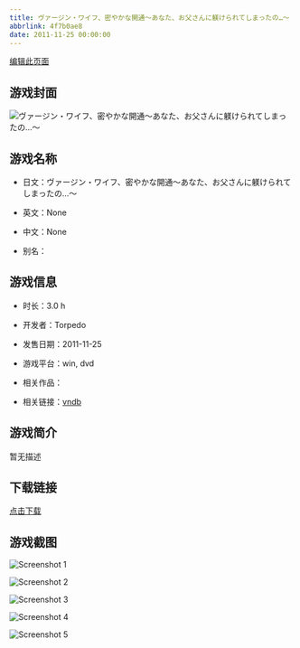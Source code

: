```yaml
---
title: ヴァージン・ワイフ、密やかな開通～あなた、お父さんに躾けられてしまったの…～
abbrlink: 4f7b0ae8
date: 2011-11-25 00:00:00
---
```

[编辑此页面](https://github.com/ACG-3/ADV3-source/blob/main/source/_posts/games/%E3%83%B4%E3%82%A1%E3%83%BC%E3%82%B8%E3%83%B3%E3%83%BB%E3%83%AF%E3%82%A4%E3%83%95%E3%80%81%E5%AF%86%E3%82%84%E3%81%8B%E3%81%AA%E9%96%8B%E9%80%9A%EF%BD%9E%E3%81%82%E3%81%AA%E3%81%9F%E3%80%81%E3%81%8A%E7%88%B6%E3%81%95%E3%82%93%E3%81%AB%E8%BA%BE%E3%81%91%E3%82%89%E3%82%8C%E3%81%A6%E3%81%97%E3%81%BE%E3%81%A3%E3%81%9F%E3%81%AE%E2%80%A6%EF%BD%9E.md)

## 游戏封面

![ヴァージン・ワイフ、密やかな開通～あなた、お父さんに躾けられてしまったの…～](https://pan.timero.xyz/d/onedrive/img_lib_001/%E3%83%B4%E3%82%A1%E3%83%BC%E3%82%B8%E3%83%B3%E3%83%BB%E3%83%AF%E3%82%A4%E3%83%95%E3%80%81%E5%AF%86%E3%82%84%E3%81%8B%E3%81%AA%E9%96%8B%E9%80%9A%EF%BD%9E%E3%81%82%E3%81%AA%E3%81%9F%E3%80%81%E3%81%8A%E7%88%B6%E3%81%95%E3%82%93%E3%81%AB%E8%BA%BE%E3%81%91%E3%82%89%E3%82%8C%E3%81%A6%E3%81%97%E3%81%BE%E3%81%A3%E3%81%9F%E3%81%AE%E2%80%A6%EF%BD%9E_cover.avif)


## 游戏名称

- 日文：ヴァージン・ワイフ、密やかな開通～あなた、お父さんに躾けられてしまったの…～
- 英文：None
- 中文：None

- 别名：


## 游戏信息

- 时长：3.0 h
- 开发者：Torpedo
- 发售日期：2011-11-25
- 游戏平台：win, dvd
- 相关作品：

- 相关链接：[vndb](https://vndb.org/v8483)


## 游戏简介

暂无描述


## 下载链接

[点击下载](https://pan.timero.xyz/onedrive/adv_lib_001/%E3%83%B4%E3%82%A1%E3%83%BC%E3%82%B8%E3%83%B3%E3%83%BB%E3%83%AF%E3%82%A4%E3%83%95%E3%80%81%E5%AF%86%E3%82%84%E3%81%8B%E3%81%AA%E9%96%8B%E9%80%9A%EF%BD%9E%E3%81%82%E3%81%AA%E3%81%9F%E3%80%81%E3%81%8A%E7%88%B6%E3%81%95%E3%82%93%E3%81%AB%E8%BA%BE%E3%81%91%E3%82%89%E3%82%8C%E3%81%A6%E3%81%97%E3%81%BE%E3%81%A3%E3%81%9F%E3%81%AE%E2%80%A6%EF%BD%9E)


## 游戏截图


![Screenshot 1](https://pan.timero.xyz/d/onedrive/img_lib_001/%E3%83%B4%E3%82%A1%E3%83%BC%E3%82%B8%E3%83%B3%E3%83%BB%E3%83%AF%E3%82%A4%E3%83%95%E3%80%81%E5%AF%86%E3%82%84%E3%81%8B%E3%81%AA%E9%96%8B%E9%80%9A%EF%BD%9E%E3%81%82%E3%81%AA%E3%81%9F%E3%80%81%E3%81%8A%E7%88%B6%E3%81%95%E3%82%93%E3%81%AB%E8%BA%BE%E3%81%91%E3%82%89%E3%82%8C%E3%81%A6%E3%81%97%E3%81%BE%E3%81%A3%E3%81%9F%E3%81%AE%E2%80%A6%EF%BD%9E_Screenshot_1.avif)

![Screenshot 2](https://pan.timero.xyz/d/onedrive/img_lib_001/%E3%83%B4%E3%82%A1%E3%83%BC%E3%82%B8%E3%83%B3%E3%83%BB%E3%83%AF%E3%82%A4%E3%83%95%E3%80%81%E5%AF%86%E3%82%84%E3%81%8B%E3%81%AA%E9%96%8B%E9%80%9A%EF%BD%9E%E3%81%82%E3%81%AA%E3%81%9F%E3%80%81%E3%81%8A%E7%88%B6%E3%81%95%E3%82%93%E3%81%AB%E8%BA%BE%E3%81%91%E3%82%89%E3%82%8C%E3%81%A6%E3%81%97%E3%81%BE%E3%81%A3%E3%81%9F%E3%81%AE%E2%80%A6%EF%BD%9E_Screenshot_2.avif)

![Screenshot 3](https://pan.timero.xyz/d/onedrive/img_lib_001/%E3%83%B4%E3%82%A1%E3%83%BC%E3%82%B8%E3%83%B3%E3%83%BB%E3%83%AF%E3%82%A4%E3%83%95%E3%80%81%E5%AF%86%E3%82%84%E3%81%8B%E3%81%AA%E9%96%8B%E9%80%9A%EF%BD%9E%E3%81%82%E3%81%AA%E3%81%9F%E3%80%81%E3%81%8A%E7%88%B6%E3%81%95%E3%82%93%E3%81%AB%E8%BA%BE%E3%81%91%E3%82%89%E3%82%8C%E3%81%A6%E3%81%97%E3%81%BE%E3%81%A3%E3%81%9F%E3%81%AE%E2%80%A6%EF%BD%9E_Screenshot_3.avif)

![Screenshot 4](https://pan.timero.xyz/d/onedrive/img_lib_001/%E3%83%B4%E3%82%A1%E3%83%BC%E3%82%B8%E3%83%B3%E3%83%BB%E3%83%AF%E3%82%A4%E3%83%95%E3%80%81%E5%AF%86%E3%82%84%E3%81%8B%E3%81%AA%E9%96%8B%E9%80%9A%EF%BD%9E%E3%81%82%E3%81%AA%E3%81%9F%E3%80%81%E3%81%8A%E7%88%B6%E3%81%95%E3%82%93%E3%81%AB%E8%BA%BE%E3%81%91%E3%82%89%E3%82%8C%E3%81%A6%E3%81%97%E3%81%BE%E3%81%A3%E3%81%9F%E3%81%AE%E2%80%A6%EF%BD%9E_Screenshot_4.avif)

![Screenshot 5](https://pan.timero.xyz/d/onedrive/img_lib_001/%E3%83%B4%E3%82%A1%E3%83%BC%E3%82%B8%E3%83%B3%E3%83%BB%E3%83%AF%E3%82%A4%E3%83%95%E3%80%81%E5%AF%86%E3%82%84%E3%81%8B%E3%81%AA%E9%96%8B%E9%80%9A%EF%BD%9E%E3%81%82%E3%81%AA%E3%81%9F%E3%80%81%E3%81%8A%E7%88%B6%E3%81%95%E3%82%93%E3%81%AB%E8%BA%BE%E3%81%91%E3%82%89%E3%82%8C%E3%81%A6%E3%81%97%E3%81%BE%E3%81%A3%E3%81%9F%E3%81%AE%E2%80%A6%EF%BD%9E_Screenshot_5.avif)

